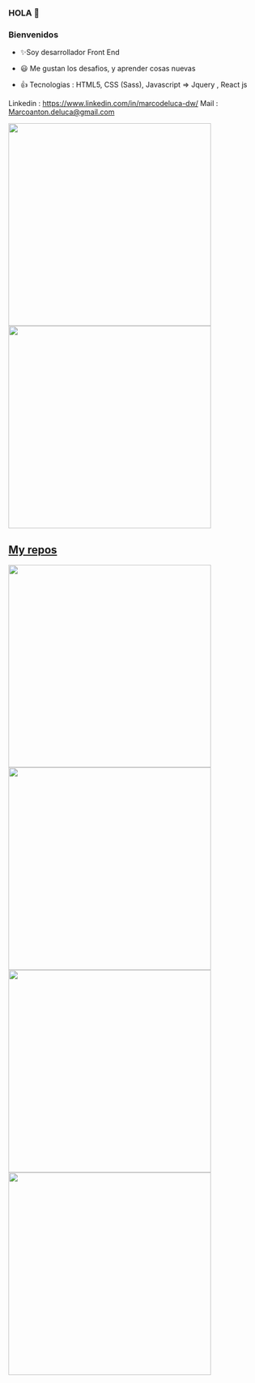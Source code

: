 ### HOLA 👋
###  Bienvenidos 


- ✨Soy desarrollador Front End

- :smiley: Me gustan los desafios, y aprender cosas nuevas 

- :+1: Tecnologias : HTML5, CSS (Sass), Javascript => Jquery  , React js

Linkedin : https://www.linkedin.com/in/marcodeluca-dw/
Mail : Marcoanton.deluca@gmail.com


<p align="left">
  <a href="https://github.com/antondelu"><img width="400" src="https://github-readme-stats.vercel.app/api?username=antondelu&show_icons=true&theme=react">
  <a href="https://github.com/antondelu"><img width="400" src="https://github-readme-stats.vercel.app/api/top-langs/?username=antondelu&langs_count=10&layout=compact&theme=react">
</p>
    
## My repos
    
<p align="left">
  
   <a href="https://github.com/antondelu/Tienda-on-line"><img width="400" src="https://github-readme-stats.vercel.app/api/pin/?username=antondelu&repo=Tienda-on-line&langs_count=5&theme=react">
  <a href="https://github.com/antondelu/Ecommerce"><img width="400" src="https://github-readme-stats.vercel.app/api/pin/?username=antondelu&card_height=300&&repo=Ecommerce&langs_count=5&layout=compact&theme=react">
  <a href="https://github.com/antondelu/VibraDivina"><img width="400" src="https://github-readme-stats.vercel.app/api/pin/?username=antondelu&repo=VibraDivina&layout=compact&theme=react">
  <a href="https://github.com/antondelu/geolocalizacion"><img width="400" src="https://github-readme-stats.vercel.app/api/pin/?username=antondelu&repo=geolocalizacion&hide=html,scss,css&langs_count=10&layout=compact&theme=react">
</p>  


